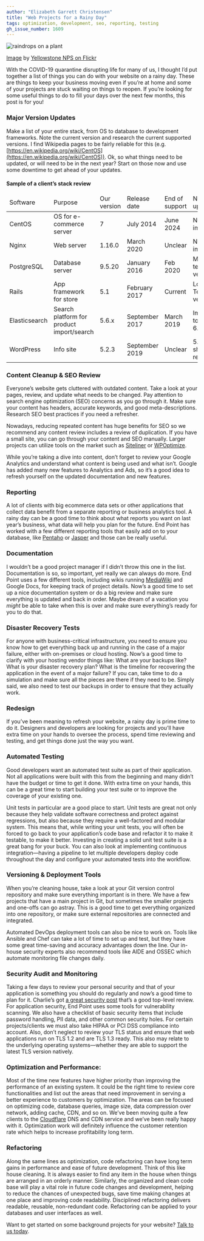 ```yaml
---
author: "Elizabeth Garrett Christensen"
title: "Web Projects for a Rainy Day"
tags: optimization, development, seo, reporting, testing
gh_issue_number: 1609
---
```


![raindrops on a plant](/blog/posts/2020/03/25/web-projects-for-rainy-day/image-0.jpg)

[Image](https://www.flickr.com/photos/yellowstonenps/32984582893/) by [Yellowstone NPS on Flickr](https://www.flickr.com/photos/yellowstonenps/)

With the COVID-19 quarantine disrupting life for many of us, I thought I’d put together a list of things you can do with your website on a rainy day. These are things to keep your business moving even if you’re at home and some of your projects are stuck waiting on things to reopen. If you’re looking for some useful things to do to fill your days over the next few months, this post is for you!

### Major Version Updates

Make a list of your entire stack, from OS to database to development frameworks. Note the current version and research the current supported versions. I find Wikipedia pages to be fairly reliable for this (e.g. [https://en.wikipedia.org/wiki/CentOS](https://en.wikipedia.org/wiki/CentOS)). Ok, so what things need to be updated, or will need to be in the next year? Start on those now and use some downtime to get ahead of your updates.

#### Sample of a client’s stack review

<div class="table-scroll">
  <table>
    <thead>
      <td>Software</td>
      <td>Purpose</td>
      <td>Our version</td>
      <td>Release date</td>
      <td>End of support</td>
      <td>Next update</td>
      <td>Newest version</td>
      <td>Notes</td>
    </thead>
    <tr>
      <td>CentOS</td>
      <td>OS for e-commerce server</td>
      <td>7</td>
      <td>July 2014</td>
      <td>June 2024</td>
      <td>Not imminent</td>
      <td>8</td>
      <td><a href="https://wiki.centos.org/About/Product">https://wiki.centos.org/About/Product</a></td>
    </tr>
    <tr>
      <td>Nginx</td>
      <td>Web server</td>
      <td>1.16.0</td>
      <td>March 2020</td>
      <td>Unclear</td>
      <td>Not imminent</td>
      <td>1.16.1</td>
      <td><a href="https://nginx.org/">https://nginx.org/</a></td>
    </tr>
    <tr>
      <td>PostgreSQL</td>
      <td>Database server</td>
      <td>9.5.20</td>
      <td>January 2016</td>
      <td>Feb 2020</td>
      <td>Medium term, to version 11</td>
      <td>12</td>
      <td><a href="https://www.postgresql.org/support/versioning/">https://www.postgresql.org/support/versioning/</a></td>
    </tr>
    <tr>
      <td>Rails</td>
      <td>App framework for store</td>
      <td>5.1</td>
      <td>February 2017</td>
      <td>Current</td>
      <td>Long Term, to version 6</td>
      <td>6</td>
      <td><a href="https://rubygems.org/gems/rails/versions>https://rubygems.org/gems/rails/versions</a></td>
    </tr>
    <tr>
      <td>Spree</td>
      <td>Ecommerce and admin gem</td>
      <td>3.3</td>
      <td>April 2017</td>
      <td>Current</td>
      <td>Long Term, to version 4</td>
      <td>4</td>
      <td><a href="https://rubygems.org/gems/spree/versions">https://rubygems.org/gems/spree/versions</a></td>
    </tr>
    <tr>
      <td>Elasticsearch</td>
      <td>Search platform for product import/search</td>
      <td>5.6.x</td>
      <td>September 2017</td>
      <td>March 2019</td>
      <td>Immediate, to version 6.8</td>
      <td>7.4</td>
      <td><a href="https://www.elastic.co/support/eol">https://www.elastic.co/support/eol</a></td>
    </tr>
    <tr>
      <td>WordPress</td>
      <td>Info site</td>
      <td>5.2.3</td>
      <td>September 2019</td>
      <td>Unclear</td>
      <td>5.2.4 shipped recently</td>
      <td>5.2</td>
      <td><a href="https://codex.wordpress.org/Supported_Versions">https://codex.wordpress.org/Supported_Versions</a></td>
    </tr>
  </table>
</div>

### Content Cleanup & SEO Review

Everyone’s website gets cluttered with outdated content. Take a look at your pages, review, and update what needs to be changed. Pay attention to search engine optimization (SEO) concerns as you go through it. Make sure your content has headers, accurate keywords, and good meta-descriptions. Research SEO best practices if you need a refresher.

Nowadays, reducing repeated content has huge benefits for SEO so we recommend any content review includes a review of duplication. If you have a small site, you can go through your content and SEO manually. Larger projects can utilize tools on the market such as [Siteliner](http://www.siteliner.com/) or [WPOptimize](https://wordpress.org/plugins/wp-optimize/).

While you’re taking a dive into content, don’t forget to review your Google Analytics and understand what content is being used and what isn’t. Google has added many new features to Analytics and Ads, so it’s a good idea to refresh yourself on the updated documentation and new features.

### Reporting

A lot of clients with big ecommerce data sets or other applications that collect data benefit from a separate reporting or business analytics tool. A rainy day can be a good time to think about what reports you want on last year’s business, what data will help you plan for the future. End Point has worked with a few different reporting tools that easily add on to your database, like [Pentaho](https://www.hitachivantara.com/en-us/products/data-management-analytics/pentaho-platform.html) or [Jasper](https://www.jaspersoft.com/reporting-software) and those can be really useful.

### Documentation

I wouldn’t be a good project manager if I didn’t throw this one in the list. Documentation is so, so important, yet really we can always do more. End Point uses a few different tools, including wikis running [MediaWiki](https://www.mediawiki.org/wiki/MediaWiki)  and Google Docs, for keeping track of project details. Now’s a good time to set up a nice documentation system or do a big review and make sure everything is updated and back in order. Maybe dream of a vacation you *might* be able to take when this is over and make sure everything’s ready for you to do that.

### Disaster Recovery Tests

For anyone with business-critical infrastructure, you need to ensure you know how to get everything back up and running in the case of a major failure, either with on-premises or cloud hosting. Now’s a good time to clarify with your hosting vendor things like: What are your backups like? What is your disaster recovery plan? What is the timeline for recovering the application in the event of a major failure? If you can, take time to do a simulation and make sure all the pieces are there if they need to be. Simply said, we also need to test our backups in order to ensure that they actually work.

### Redesign

If you’ve been meaning to refresh your website, a rainy day is prime time to do it. Designers and developers are looking for projects and you’ll have extra time on your hands to oversee the process, spend time reviewing and testing, and get things done just the way you want.

### Automated Testing

Good developers want an automated test suite as part of their application. Not all applications were built with this from the beginning and many didn’t have the budget or time to get it done. With extra time on your hands, this can be a great time to start building your test suite or to improve the coverage of your existing one.

Unit tests in particular are a good place to start. Unit tests are great not only because they help validate software correctness and protect against regressions, but also because they require a well-factored and modular system. This means that, while writing your unit tests, you will often be forced to go back to your application’s code base and refactor it to make it testable, to make it better. Investing in creating a solid unit test suite is a great bang for your buck. You can also look at implementing continuous integration—having a pipeline to let multiple developers deploy code throughout the day and configure your automated tests into the workflow.

### Versioning & Deployment Tools

When you’re cleaning house, take a look at your Git version control repository and make sure everything important is in there. We have a few projects that have a main project in Git, but sometimes the smaller projects and one-offs can go astray. This is a good time to get everything organized into one repository, or make sure external repositories are connected and integrated.

Automated DevOps deployment tools can also be nice to work on. Tools like Ansible and Chef can take a lot of time to set up and test, but they have some great time-saving and accuracy advantages down the line. Our in-house security experts also recommend tools like AIDE and OSSEC which automate monitoring file changes daily.

### Security Audit and Monitoring

Taking a few days to review your personal security and that of your application is something you should do regularly and now’s a good time to plan for it. Charlie’s got [a great security post](/blog/2020/02/05/end-point-security-tips) that’s a good top-level review. For application security, End Point uses some tools for vulnerability scanning. We also have a checklist of basic security items that include password handling, PII data, and other common security holes. For certain projects/clients we must also take HIPAA or PCI DSS compliance into account. Also, don’t neglect to review your TLS status and ensure that web applications run on TLS 1.2 and are TLS 1.3 ready. This also may relate to the underlying operating systems—whether they are able to support the latest TLS version natively.

### Optimization and Performance:

Most of the time new features have higher priority than improving the performance of an existing system. It could be the right time to review core functionalities and list out the areas that need improvement in serving a better experience to customers by optimization. The areas can be focused on optimizing code, database queries, image size, data compression over network,  adding cache, CDN, and so on. We’ve been moving quite a few clients to the [Cloudflare](https://www.cloudflare.com/) DNS and CDN service and we’ve been really happy with it. Optimization work will definitely influence the customer retention rate which helps to increase profitability long term.

### Refactoring

Along the same lines as optimization, code refactoring can have long term gains in performance and ease of future development. Think of this like house cleaning. It is always easier to find any item in the house when things are arranged in an orderly manner. Similarly, the organized and clean code base will play a vital role in future code changes and development, helping to reduce the chances of unexpected bugs, save time making changes at one place and improving code readability. Disciplined refactoring delivers readable, reusable, non-redundant code. Refactoring can be applied to your databases and user interfaces as well.

Want to get started on some background projects for your website? [Talk to us today](/contact).

